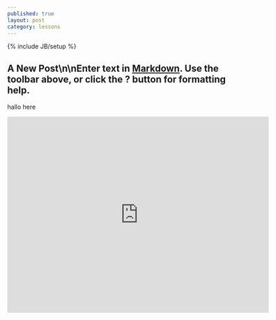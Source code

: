 ```yaml
---
published: true
layout: post
category: lessons
---
```


{% include JB/setup %}


## A New Post\n\nEnter text in [Markdown](http://daringfireball.net/projects/markdown/). Use the toolbar above, or click the **?** button for formatting help.



hallo here

<iframe width="600" height="450" frameborder="0" allowfullscreen="" webkitallowfullscreen="" src="http://player.vimeo.com/video/30615851?color=ffffff">
